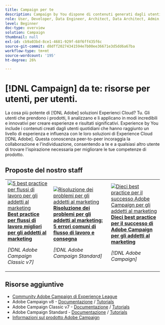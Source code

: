 ```yaml
---
title: Campaign per te
description: Campaign by You dispone di contenuti generati dagli utenti e creati da utenti quotidiani che hanno raggiunto un livello di esperienza e influenza con la loro conoscenza di Adobe Campaign.
role: User, Developer, Data Engineer, Architect, Data Architect, Admin, Leader
level: Beginner
doc-type: overview
solution: Campaign
thumbnail: null
exl-id: cb9a03bd-8ce1-4681-929f-68f6ff435f6c
source-git-commit: d8dff20274341594e7b00ee36671e3d5dd6a67ba
workflow-type: tm+mt
source-wordcount: '195'
ht-degree: 26%

---
```


# [!DNL Campaign] da te: risorse per utenti, per utenti.

La cosa più potente di [!DNL Adobe] soluzioni Experienci Cloud? Tu. Gli utenti che prendono i prodotti, li analizzano e li applicano in modi incredibili e innovativi per creare esperienze e risultati significativi. Experience by You include i contenuti creati dagli utenti quotidiani che hanno raggiunto un livello di esperienza e influenza con le loro soluzioni di Experience Cloud [!DNL Adobe]. Questa conoscenza peer-to-peer incoraggia la collaborazione e l&#39;individuazione, consentendo a te e a qualsiasi altro utente di trovare l&#39;ispirazione necessaria per migliorare le tue competenze di prodotto.

<div id="recs-overview-body-1"></div>
<div id="recs-overview-body-2"></div>
<div id="recs-overview-body-3"></div>
<div id="recs-overview-body-4"></div>
<div id="recs-overview-body-5"></div>
<div id="recs-overview-body-6"></div>

<div id="staff-picks-section">

## Proposte del nostro staff

<table>
<tr>
  <td>
    <a href="/help/campaign/ac-v7/workflow-best-practices-for-marketers.md">
      <img alt="5 best practice per flussi di lavoro per gli addetti al marketing" src="https://video.tv.adobe.com/v/3410837?format=jpeg" />
    </a>
    <div>
      <a href="/help/campaign/ac-v7/workflow-best-practices-for-marketers.md">
    <strong>Best practice per flussi di lavoro migliori per gli addetti al marketing</strong>
    </a>
    </div>
    <p>
    <em>[!DNL Adobe Campaign Classic v7]</em>
    <p>
  </td>
  <td>
    <a href="/help/campaign/acs/troubleshooting-for-marketers.md">
      <img alt="Risoluzione dei problemi per gli addetti al marketing" src="https://cdn.experienceleague.adobe.com/thumb/docs-campaign.png" />
    </a>
    <div>
      <a href="/help/campaign/acs/troubleshooting-for-marketers.md">
    <strong>Risoluzione dei problemi per gli addetti al marketing: 5 errori comuni di flusso di lavoro e consegna</strong>
    </a>
    </div>
    <p>
    <em>[!DNL Adobe Campaign Standard]</em>
    <p>
  </td>
  <td>
    <a href="/help/campaign/10-best-practices-for-marketers.md">
      <img alt="Dieci best practice per il successo Adobe Campaign per gli addetti al marketing" src="https://cdn.experienceleague.adobe.com/thumb/docs-campaign.png" />
    </a>
    <div>
      <a href="/help/campaign/10-best-practices-for-marketers.md">
    <strong>Dieci best practice per il successo di Adobe Campaign per gli addetti al marketing</strong>
    </a>
    </div>
    <p>
    <em>[!DNL Adobe Campaign]</em>
    <p>
  </td>
</tr>
</table>

</div>

## Risorse aggiuntive

* [Community Adobe Campaign di Experience League](https://experienceleaguecommunities.adobe.com/t5/adobe-analytics/ct-p/adobe-analytics-community)
* Adobe Campaign v8 - [Documentazione](https://experienceleague.adobe.com/docs/campaign-v8.html?lang=it) / [Tutorials](https://experienceleague.adobe.com/docs/campaign-learn/tutorials/overview.html?lang=it)
* Adobe Campaign Classic v7 - [Documentazione](https://experienceleague.adobe.com/docs/campaign-classic.html?lang=it) / [Tutorials](https://experienceleague.adobe.com/docs/campaign-classic-learn/tutorials/overview.html?lang=it)
* Adobe Campaign Standard - [Documentazione](https://experienceleague.adobe.com/docs/campaign-standard.html?lang=it) / [Tutorials](https://experienceleague.adobe.com/docs/campaign-standard-learn/tutorials/overview.html?lang=it)
* [Informazioni sul prodotto Adobe Campaign](https://business.adobe.com/products/campaign/adobe-campaign.html)
